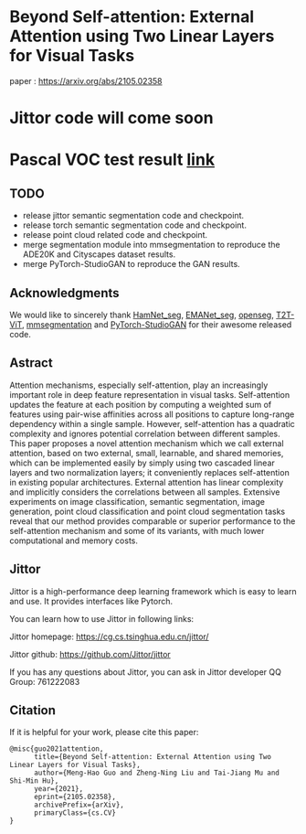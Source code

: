 # Beyond Self-attention: External Attention using Two Linear Layers for Visual Tasks
paper : https://arxiv.org/abs/2105.02358
# Jittor code will come soon
# Pascal VOC test result [link](http://host.robots.ox.ac.uk:8080/anonymous/T4OS1E.html)



## TODO
* release jittor semantic segmentation code and checkpoint.
* release torch semantic segmentation code and checkpoint.
* release point cloud related code and checkpoint.
* merge segmentation module into mmsegmentation to reproduce the ADE20K and Cityscapes dataset results.
* merge PyTorch-StudioGAN to reproduce the GAN results.


## Acknowledgments 

We would like to sincerely thank [HamNet_seg](https://github.com/Gsunshine/Enjoy-Hamburger), [EMANet_seg](https://github.com/XiaLiPKU/EMANet), [openseg](https://github.com/openseg-group/openseg.pytorch), [T2T-ViT](https://github.com/yitu-opensource/T2T-ViT), [mmsegmentation](https://github.com/open-mmlab/mmsegmentation) and [PyTorch-StudioGAN](https://github.com/POSTECH-CVLab/PyTorch-StudioGAN) for their awesome released code. 


## Astract

Attention mechanisms, especially self-attention, play an increasingly important role in deep feature representation in visual tasks. Self-attention updates the feature at each position by computing a weighted sum of features using pair-wise affinities across all positions to capture long-range dependency within a single sample. However, self-attention has a quadratic complexity and ignores potential correlation between different samples. This paper proposes a novel attention mechanism which we call external attention, based on two external, small, learnable, and shared memories, which can be implemented easily by simply using two cascaded linear layers and two normalization layers; it conveniently replaces self-attention in existing popular architectures. External attention has linear complexity and implicitly considers the correlations between all samples. Extensive experiments on image classification, semantic segmentation, image generation, point cloud classification and point cloud segmentation tasks reveal that our method provides comparable or superior performance to the self-attention mechanism and some of its variants, with much lower computational and memory costs.


## Jittor

Jittor is a  high-performance deep learning framework which is easy to learn and use. It provides interfaces like Pytorch.

You can learn how to use Jittor in following links:

Jittor homepage:  https://cg.cs.tsinghua.edu.cn/jittor/

Jittor github:  https://github.com/Jittor/jittor

If you has any questions about Jittor, you can ask in Jittor developer QQ Group: 761222083


## Citation

If it is helpful for your work, please cite this paper:
```
@misc{guo2021attention,
      title={Beyond Self-attention: External Attention using Two Linear Layers for Visual Tasks}, 
      author={Meng-Hao Guo and Zheng-Ning Liu and Tai-Jiang Mu and Shi-Min Hu},
      year={2021},
      eprint={2105.02358},
      archivePrefix={arXiv},
      primaryClass={cs.CV}
}
```

